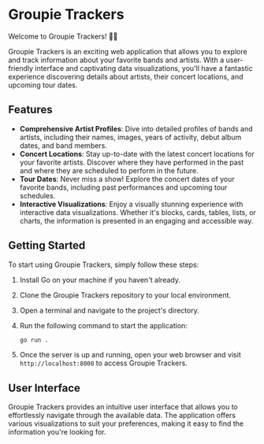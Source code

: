 # Groupie Trackers

Welcome to Groupie Trackers! 🎵📅

Groupie Trackers is an exciting web application that allows you to explore and track information about your favorite bands and artists. With a user-friendly interface and captivating data visualizations, you'll have a fantastic experience discovering details about artists, their concert locations, and upcoming tour dates.

## Features

- **Comprehensive Artist Profiles**: Dive into detailed profiles of bands and artists, including their names, images, years of activity, debut album dates, and band members.
- **Concert Locations**: Stay up-to-date with the latest concert locations for your favorite artists. Discover where they have performed in the past and where they are scheduled to perform in the future.
- **Tour Dates**: Never miss a show! Explore the concert dates of your favorite bands, including past performances and upcoming tour schedules.
- **Interactive Visualizations**: Enjoy a visually stunning experience with interactive data visualizations. Whether it's blocks, cards, tables, lists, or charts, the information is presented in an engaging and accessible way.

## Getting Started

To start using Groupie Trackers, simply follow these steps:

1. Install Go on your machine if you haven't already.
2. Clone the Groupie Trackers repository to your local environment.
3. Open a terminal and navigate to the project's directory.
4. Run the following command to start the application:

   ```bash
   go run .
   ```

5. Once the server is up and running, open your web browser and visit `http://localhost:8000` to access Groupie Trackers.

## User Interface

Groupie Trackers provides an intuitive user interface that allows you to effortlessly navigate through the available data. The application offers various visualizations to suit your preferences, making it easy to find the information you're looking for.


